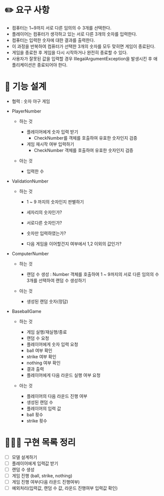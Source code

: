 # ✏️ 요구 사항

- 컴퓨터는 1~9까지 서로 다른 임의의 수 3개를 선택한다.
- 플레이어는 컴퓨터가 생각하고 있는 서로 다른 3개의 숫자를 입력한다.
- 컴퓨터는 입력한 숫자에 대한 결과를 출력한다.
- 이 과정을 반복하여 컴퓨터가 선택한 3개의 숫자를 모두 맞히면 게임이 종료된다.
- 게임을 종료한 후 게임을 다시 시작하거나 완전히 종료할 수 있다.
- 사용자가 잘못된 값을 입력할 경우 IllegalArgumentException을 발생시킨 후 애플리케이션은 종료되어야 한다.



# 📝 기능 설계

- 협력 : 숫자 야구 게임


- PlayerNumber
    - 하는 것
        - 플레이어에게 숫자 입력 받기
            - CheckNumber를 객체를 호출하여 유효한 숫자인지 검증
        - 게임 재시작 여부 입력하기
            - CheckNumber 객체를 호출하여 유효한 숫자인지 검증
        
    - 아는 것
        - 입력한 수


- ValidationNumber
    - 하는 것
        - 1 ~ 9 까지의 숫자인지 판별하기
        - 세자리의 숫자인가?
        - 서로다른 숫자인가?
        - 숫자만 입력하였는가?

        - 다음 게임을 이어할건지 여부에서 1,2 이외의 값인가?
        
        

- ComputerNumber
    - 하는 것
        - 랜덤 수 생성 : Number 객체를 호출하여 1 ~ 9까지의 서로 다른 임의의 수 3개를 선택하여 랜덤 수 생성하기
    
    - 아는 것
        - 생성된 랜덤 숫자(정답)
    

- BaseballGame
    - 하는 것
       - 게임 실행/재실행/종료
       - 랜덤 수 요청
       - 플레이어에게 숫자 입력 요청
       - ball 여부 확인
       - strike 여부 확인
       - nothing 여부 확인
       - 결과 출력
       - 플레이어에게 다음 라운드 실행 여부 요청

    - 아는 것
        - 플레이어의 다음 라운드 진행 여부
        - 생성된 랜덤 수
        - 플레이어의 입력 값
        - ball 횟수
        - strike 횟수




# 👩🏻‍💻 구현 목록 정리

- [ ] 모델 설계하기
- [ ] 플레이어에게 입력값 받기
- [ ] 랜덤 수 생성
- [ ] 게임 진행 (ball, strike, nothing)
- [ ] 게임 진행 여부(다음 라운드 진행여부)
- [ ] 예외처리(입력값, 랜덤 수 값, 라운드 진행여부 입력값 확인)

